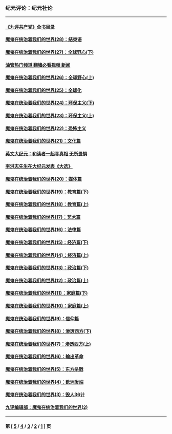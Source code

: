 ### 纪元评论：纪元社论
---
#### [《九评共产党》全书目录](../../pages/nsc422/n13708085.md?04210330) 
#### [魔鬼在统治着我们的世界(28)：结束语](../../pages/nsc422/n10936246.md?04210330) 
#### [魔鬼在统治着我们的世界(27)：全球野心(下)](../../pages/nsc422/n10928319.md?04210330) 
#### [油管热门频道 翻墙必看视频 新闻](ok?04210330)
#### [魔鬼在统治着我们的世界(26)：全球野心(上)](../../pages/nsc422/n10900318.md?04210330) 
#### [魔鬼在统治着我们的世界(25)：全球化](../../pages/nsc422/n10788205.md?04210330) 
#### [魔鬼在统治着我们的世界(24)：环保主义(下)](../../pages/nsc422/n10695307.md?04210330) 
#### [魔鬼在统治着我们的世界(23)：环保主义(上)](../../pages/nsc422/n10688613.md?04210330) 
#### [魔鬼在统治着我们的世界(22)：恐怖主义](../../pages/nsc422/n10614727.md?04210330) 
#### [魔鬼在统治着我们的世界(21)：文化篇](../../pages/nsc422/n10597706.md?04210330) 
#### [英文大纪元：和读者一起寻真相 无所畏惧](../../pages/nsc422/n12542027.md?04210330) 
#### [李洪志先生在大纪元发表《大选》](../../pages/nsc422/n12534746.md?04210330) 
#### [魔鬼在统治着我们的世界(20)：媒体篇](../../pages/nsc422/n10586579.md?04210330) 
#### [魔鬼在统治着我们的世界(19)：教育篇(下)](../../pages/nsc422/n10564808.md?04210330) 
#### [魔鬼在统治着我们的世界(18)：教育篇(上)](../../pages/nsc422/n10526970.md?04210330) 
#### [魔鬼在统治着我们的世界(17)：艺术篇](../../pages/nsc422/n10499093.md?04210330) 
#### [魔鬼在统治着我们的世界(16)：法律篇](../../pages/nsc422/n10485969.md?04210330) 
#### [魔鬼在统治着我们的世界(15)：经济篇(下)](../../pages/nsc422/n10469975.md?04210330) 
#### [魔鬼在统治着我们的世界(14)：经济篇(上)](../../pages/nsc422/n10457370.md?04210330) 
#### [魔鬼在统治着我们的世界(13)：政治篇(下)](../../pages/nsc422/n10448270.md?04210330) 
#### [魔鬼在统治着我们的世界(12)：政治篇(上)](../../pages/nsc422/n10444576.md?04210330) 
#### [魔鬼在统治着我们的世界(11)：家庭篇(下)](../../pages/nsc422/n10440961.md?04210330) 
#### [魔鬼在统治着我们的世界(10)：家庭篇(上)](../../pages/nsc422/n10435448.md?04210330) 
#### [魔鬼在统治着我们的世界(9)：信仰篇](../../pages/nsc422/n10432159.md?04210330) 
#### [魔鬼在统治着我们的世界(8)：渗透西方(下)](../../pages/nsc422/n10429603.md?04210330) 
#### [魔鬼在统治着我们的世界(7)：渗透西方(上)](../../pages/nsc422/n10426013.md?04210330) 
#### [魔鬼在统治着我们的世界(6)：输出革命](../../pages/nsc422/n10421536.md?04210330) 
#### [魔鬼在统治着我们的世界(5)：东方杀戮](../../pages/nsc422/n10417707.md?04210330) 
#### [魔鬼在统治着我们的世界(4)：欧洲发端](../../pages/nsc422/n10414890.md?04210330) 
#### [魔鬼在统治着我们的世界(3)：毁人36计](../../pages/nsc422/n10411583.md?04210330) 
#### [九评编辑部：魔鬼在统治着我们的世界(2)](../../pages/nsc422/n10410036.md?04210330) 

---
#### 第 [ [5](./5.md?04210330) / [4](./4.md?04210330) / [3](./3.md?04210330) / [2](./2.md?04210330) / [1](./1.md?04210330) ] 页
